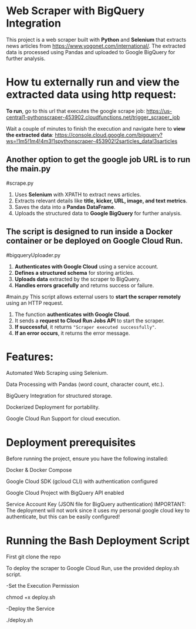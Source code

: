 # Web Scraper with BigQuery Integration

This project is a web scraper built with **Python** and **Selenium** that extracts news articles from https://www.yogonet.com/international/. The extracted data is processed using Pandas and uploaded to Google BigQuery for further analysis.

# How tu externally run and view the extracted data using http request:
**To run**, go to this url that executes the google scrape job: https://us-central1-pythonscraper-453902.cloudfunctions.net/trigger_scraper_job

Wait a couple of minutes to finish the execution and navigate here to **view the extracted data**: https://console.cloud.google.com/bigquery?ws=!1m5!1m4!4m3!1spythonscraper-453902!2sarticles_data!3sarticles

Another option to get the google job URL is to run the main.py
------------------------------------------------------
#scrape.py
1. Uses **Selenium** with XPATH to extract news articles.
2. Extracts relevant details like **title, kicker, URL, image, and text metrics**.
3. Saves the data into a **Pandas DataFrame**.
4. Uploads the structured data to **Google BigQuery** for further analysis.

The script is designed to run **inside a Docker container** or be deployed on **Google Cloud Run**.
------------------------------------------------------
#bigqueryUploader.py

1. **Authenticates with Google Cloud** using a service account.
2. **Defines a structured schema** for storing articles.
3. **Uploads data** extracted by the scraper to BigQuery.
4. **Handles errors gracefully** and returns success or failure.

#main.py
This script allows external users to **start the scraper remotely** using an HTTP request.
1. The function **authenticates with Google Cloud**.
2. It sends a **request to Cloud Run Jobs API** to start the scraper.
3. **If successful**, it returns `"Scraper executed successfully"`.
4. **If an error occurs**, it returns the error message.

# Features:

Automated Web Scraping using Selenium.

Data Processing with Pandas (word count, character count, etc.).

BigQuery Integration for structured storage.

Dockerized Deployment for portability.

Google Cloud Run Support for cloud execution.

# Deployment prerequisites

Before running the project, ensure you have the following installed:

Docker & Docker Compose

Google Cloud SDK (gcloud CLI) with authentication configured

Google Cloud Project with BigQuery API enabled

Service Account Key (JSON file for BigQuery authentication) IMPORTANT: The deployment will not work since it uses my personal google cloud key to authenticate, but this can be easily configured!

# Running the Bash Deployment Script

First git clone the repo

To deploy the scraper to Google Cloud Run, use the provided deploy.sh script.

-Set the Execution Permission

chmod +x deploy.sh

-Deploy the Service

./deploy.sh
